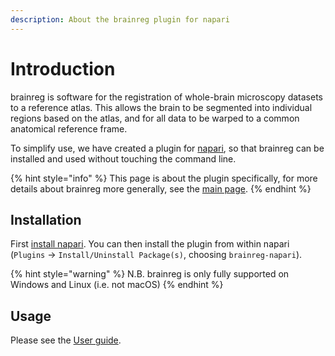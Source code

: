 ```yaml
---
description: About the brainreg plugin for napari
---
```


# Introduction

brainreg is software for the registration of whole-brain microscopy datasets to a reference atlas. This allows the brain to be segmented into individual regions based on the atlas, and for all data to be warped to a common anatomical reference frame.

To simplify use, we have created a plugin for [napari](https://napari.org/), so that brainreg can be installed and used without touching the command line. 

{% hint style="info" %}
This page is about the plugin specifically, for more details about brainreg more generally, see the [main page](../brainreg/introduction.md).
{% endhint %}

## Installation <a id="installation"></a>

First [install napari](https://napari.org/#installation). You can then install the plugin from within napari \(`Plugins` -&gt; `Install/Uninstall Package(s)`, choosing `brainreg-napari`\).

{% hint style="warning" %}
N.B. brainreg is only fully supported on Windows and Linux \(i.e. not macOS\)
{% endhint %}

## Usage <a id="usage"></a>

Please see the [User guide](user-guide.md).

